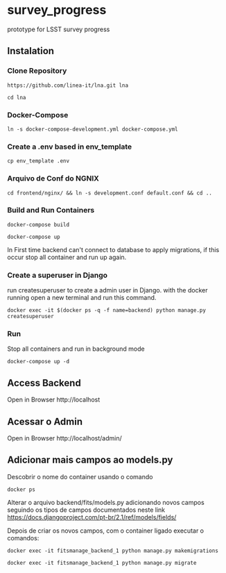 # survey_progress
prototype for LSST survey progress


## Instalation
### Clone Repository
```
https://github.com/linea-it/lna.git lna
```

```
cd lna
```
### Docker-Compose
```
ln -s docker-compose-development.yml docker-compose.yml
```

### Create a .env based in env_template
```
cp env_template .env

```

### Arquivo de Conf do NGNIX
```
cd frontend/nginx/ && ln -s development.conf default.conf && cd ..
```


### Build and Run Containers 
```
docker-compose build
```
```
docker-compose up 
```
In First time backend can't connect to database to apply migrations, if this occur stop all container and run up again.

### Create a superuser in Django

run createsuperuser to create a admin user in Django.
with the docker running open a new terminal and run this command.
```
docker exec -it $(docker ps -q -f name=backend) python manage.py createsuperuser
```

### Run 
Stop all containers and run in background mode
```
docker-compose up -d
```

## Access Backend
Open in Browser
http://localhost

## Acessar o Admin
Open in Browser
http://localhost/admin/



## Adicionar mais campos ao models.py

Descobrir o nome do container usando o comando 

```
docker ps
```

Alterar o arquivo backend/fits/models.py adicionando novos campos 
seguindo os tipos de campos documentados neste link 
https://docs.djangoproject.com/pt-br/2.1/ref/models/fields/

Depois de criar os novos campos, com o container ligado executar o comandos:
```
docker exec -it fitsmanage_backend_1 python manage.py makemigrations
```

```
docker exec -it fitsmanage_backend_1 python manage.py migrate
```

